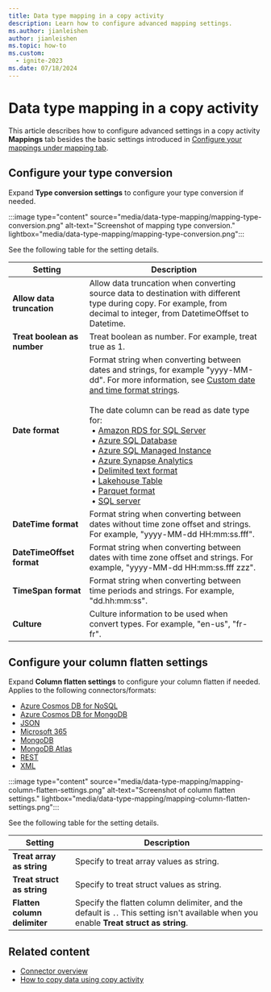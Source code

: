 ```yaml
---
title: Data type mapping in a copy activity
description: Learn how to configure advanced mapping settings.
ms.author: jianleishen
author: jianleishen
ms.topic: how-to
ms.custom:
  - ignite-2023
ms.date: 07/18/2024
---
```


# Data type mapping in a copy activity

This article describes how to configure advanced settings in a copy activity **Mappings** tab besides the basic settings introduced in [Configure your mappings under mapping tab](copy-data-activity.md#configure-your-mappings-under-mapping-tab).

## Configure your type conversion

Expand **Type conversion settings** to configure your type conversion if needed. 

   :::image type="content" source="media/data-type-mapping/mapping-type-conversion.png" alt-text="Screenshot of mapping type conversion." lightbox="media/data-type-mapping/mapping-type-conversion.png":::

See the following table for the setting details.

|Setting  |Description  |
|---------|---------|
|**Allow data truncation** |Allow data truncation when converting source data to destination with different type during copy. For example, from decimal to integer, from DatetimeOffset to Datetime.  |
|**Treat boolean as number** | Treat boolean as number. For example, treat true as 1. |
|**Date format** |Format string when converting between dates and strings, for example "yyyy-MM-dd". For more information, see [Custom date and time format strings](/dotnet/standard/base-types/custom-date-and-time-format-strings).<br><br>The date column can be read as date type for:<br>&nbsp;• [Amazon RDS for SQL Server](connector-amazon-rds-for-sql-server-copy-activity.md)<br>&nbsp;• [Azure SQL Database](connector-azure-sql-database-copy-activity.md)<br>&nbsp;• [Azure SQL Managed Instance](connector-azure-sql-database-managed-instance-copy-activity.md)<br>&nbsp;• [Azure Synapse Analytics](connector-azure-synapse-analytics-copy-activity.md)<br>&nbsp;• [Delimited text format](format-delimited-text.md)<br>&nbsp;• [Lakehouse Table](connector-lakehouse-copy-activity.md)<br>&nbsp;• [Parquet format](format-parquet.md)<br>&nbsp;• [SQL server](connector-sql-server-copy-activity.md)|
|**DateTime format** |Format string when converting between dates without time zone offset and strings. For example, "yyyy-MM-dd HH:mm:ss.fff". |
|**DateTimeOffset format** | Format string when converting between dates with time zone offset and strings. For example, "yyyy-MM-dd HH:mm:ss.fff zzz".|
|**TimeSpan format**| Format string when converting between time periods and strings. For example, "dd\.hh\:mm\:ss".|
|**Culture**| Culture information to be used when convert types. For example, "en-us", "fr-fr".|

## Configure your column flatten settings

Expand **Column flatten settings** to configure your column flatten if needed. Applies to the following connectors/formats:

- [Azure Cosmos DB for NoSQL](connector-azure-cosmosdb-for-nosql-copy-activity.md)
- [Azure Cosmos DB for MongoDB](connector-azure-cosmos-db-for-mongodb-copy-activity.md)
- [JSON](format-json.md)
- [Microsoft 365](connector-microsoft-365-copy-activity.md)
- [MongoDB](connector-mongodb-copy-activity.md)
- [MongoDB Atlas](connector-mongodb-atlas-copy-activity.md)
- [REST](connector-rest-copy-activity.md)
- [XML](format-xml.md)

:::image type="content" source="media/data-type-mapping/mapping-column-flatten-settings.png" alt-text="Screenshot of column flatten settings." lightbox="media/data-type-mapping/mapping-column-flatten-settings.png":::

See the following table for the setting details.

|Setting  |Description  |
|---------|---------|
|**Treat array as string** | Specify to treat array values as string. |
|**Treat struct as string** |  Specify to treat struct values as string.|
|**Flatten column delimiter** | Specify the flatten column delimiter, and the default is `.`. This setting isn't available when you enable **Treat struct as string**. |

## Related content

- [Connector overview](connector-overview.md)
- [How to copy data using copy activity](copy-data-activity.md)
